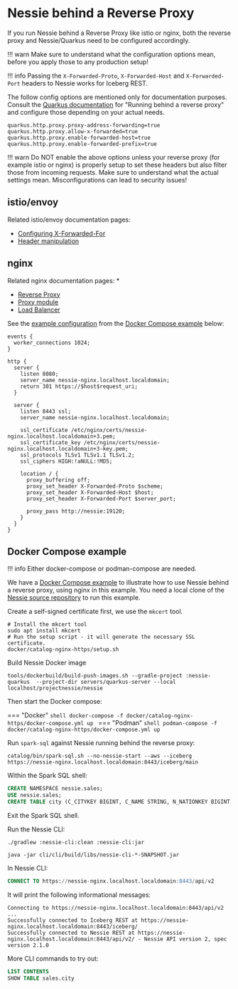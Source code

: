 # Nessie behind a Reverse Proxy

If you run Nessie behind a Reverse Proxy like istio or nginx, both the reverse proxy and Nessie/Quarkus need to be
configured accordingly.

!!! warn
    Make sure to understand what the configuration options mean, before you apply those to any production setup!

!!! info
    Passing the `X-Forwarded-Proto`, `X-Forwarded-Host` and `X-Forwarded-Port` headers to Nessie works for
    Iceberg REST.

The follow config options are mentioned only for documentation purposes. Consult the
[Quarkus documentation](https://quarkus.io/guides/http-reference#reverse-proxy) for "Running behind a reverse proxy"
and configure those depending on your actual needs.
```properties
quarkus.http.proxy.proxy-address-forwarding=true
quarkus.http.proxy.allow-x-forwarded=true
quarkus.http.proxy.enable-forwarded-host=true
quarkus.http.proxy.enable-forwarded-prefix=true
```

!!! warn
    Do NOT enable the above options unless your reverse proxy (for example istio or nginx)
    is properly setup to set these headers but also filter those from incoming requests.
    Make sure to understand what the actual settings mean. Misconfigurations can lead to security issues!

## istio/envoy

Related istio/envoy documentation pages:

* [Configuring X-Forwarded-For](https://istio.io/latest/docs/ops/configuration/traffic-management/network-topologies/#configuring-x-forwarded-for-headers)
* [Header manipulation](https://www.envoyproxy.io/docs/envoy/latest/configuration/http/http_conn_man/headers)

## nginx

Related nginx documentation pages:
* 
* [Reverse Proxy](https://docs.nginx.com/nginx/admin-guide/web-server/reverse-proxy/#passing-a-request-to-a-proxied-server)
* [Proxy module](http://nginx.org/en/docs/http/ngx_http_proxy_module.html)
* [Load Balancer](https://nginx.org/en/docs/http/load_balancing.html)

See the [example configuration](https://github.com/projectnessie/nessie/tree/main/docker/catalog-nginx-https/nginx.conf) from the [Docker Compose example](#docker-compose-example) below:
```
events {
  worker_connections 1024;
}

http {
  server {
    listen 8080;
    server_name nessie-nginx.localhost.localdomain;
    return 301 https://$host$request_uri;
  }

  server {
    listen 8443 ssl;
    server_name nessie-nginx.localhost.localdomain;

    ssl_certificate /etc/nginx/certs/nessie-nginx.localhost.localdomain+3.pem;
    ssl_certificate_key /etc/nginx/certs/nessie-nginx.localhost.localdomain+3-key.pem;
    ssl_protocols TLSv1 TLSv1.1 TLSv1.2;
    ssl_ciphers HIGH:!aNULL:!MD5;

    location / {
      proxy_buffering off;
      proxy_set_header X-Forwarded-Proto $scheme;
      proxy_set_header X-Forwarded-Host $host;
      proxy_set_header X-Forwarded-Port $server_port;

      proxy_pass http://nessie:19120;
    }
  }
}
```

## Docker Compose example

!!! info
    Either docker-compose or podman-compose are needed.

We have a [Docker Compose example](https://github.com/projectnessie/nessie/tree/main/docker/catalog-nginx-https) to
illustrate how to use Nessie behind a reverse proxy, using nginx in this example. You need a local clone of the
[Nessie source repository](https://github.com/projectnessie/nessie) to run this example.

Create a self-signed certificate first, we use the `mkcert` tool.
```shell
# Install the mkcert tool
sudo apt install mkcert
# Run the setup script - it will generate the necessary SSL certificate.
docker/catalog-nginx-https/setup.sh
```

Build Nessie Docker image
```shell
tools/dockerbuild/build-push-images.sh --gradle-project :nessie-quarkus  --project-dir servers/quarkus-server --local localhost/projectnessie/nessie
```

Then start the Docker compose:

=== "Docker"
    ```shell
    docker-compose -f docker/catalog-nginx-https/docker-compose.yml up
    ```
=== "Podman"
    ```shell
    podman-compose -f docker/catalog-nginx-https/docker-compose.yml up
    ```
 
Run `spark-sql` against Nessie running behind the reverse proxy:
```shell
catalog/bin/spark-sql.sh --no-nessie-start --aws --iceberg https://nessie-nginx.localhost.localdomain:8443/iceberg/main
```

Within the Spark SQL shell:
```sql
CREATE NAMESPACE nessie.sales;
USE nessie.sales;
CREATE TABLE city (C_CITYKEY BIGINT, C_NAME STRING, N_NATIONKEY BIGINT, C_COMMENT STRING) USING iceberg PARTITIONED BY (bucket(16, N_NATIONKEY));
```

Exit the Spark SQL shell.

Run the Nessie CLI:
```shell
./gradlew :nessie-cli:clean :nessie-cli:jar

java -jar cli/cli/build/libs/nessie-cli-*-SNAPSHOT.jar
```

In Nessie CLI:
```sql
CONNECT TO https://nessie-nginx.localhost.localdomain:8443/api/v2
```
It will print the following informational messages:
```
Connecting to https://nessie-nginx.localhost.localdomain:8443/api/v2 ...
Successfully connected to Iceberg REST at https://nessie-nginx.localhost.localdomain:8443/iceberg/
Successfully connected to Nessie REST at https://nessie-nginx.localhost.localdomain:8443/api/v2/ - Nessie API version 2, spec version 2.1.0
```

More CLI commands to try out:
```sql
LIST CONTENTS
SHOW TABLE sales.city
```
